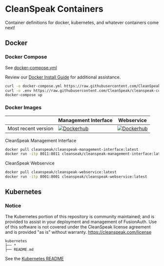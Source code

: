 # CleanSpeak Containers

Container definitions for docker, kubernetes, and whatever containers come next!

## Docker

### Docker Compose

See [docker-compose.yml](https://raw.githubusercontent.com/CleanSpeak/cleanspeak-containers/master/docker/docker-compose.yml)

Review our [Docker Install Guide](https://cleanspeak.com/docs/3.x/tech/installation-guide/docker) for additional assistance.

```bash
curl -o docker-compose.yml https://raw.githubusercontent.com/CleanSpeak/cleanspeak-containers/master/docker/docker-compose.yml
curl -o .env https://raw.githubusercontent.com/CleanSpeak/cleanspeak-containers/master/docker/.env
docker-compose up
```

### Docker Images

|   | Management Interface | Webservice |
|---| -------------------- | ---------- |
| Most recent version | [![Dockerhub](https://img.shields.io/docker/v/cleanspeak/cleanspeak-management-interface)](https://hub.docker.com/repository/docker/cleanspeak/cleanspeak-management-interface) | [![Dockerhub](https://img.shields.io/docker/v/cleanspeak/cleanspeak-webservice)](https://hub.docker.com/repository/docker/cleanspeak/cleanspeak-webservice) |

CleanSpeak Management Interface
```bash
docker pull cleanspeak/cleanspeak-management-interface:latest
docker run -itp 8011:8011 cleanseak/cleanspeak-management-interface:latest
```

CleanSpeak Webservice
```bash
docker pull cleanspeak/cleanspeak-webservice:latest
docker run -itp 8001:8001 cleanspeak/cleanspeak-webservice:latest
```

## Kubernetes

### Notice
The Kubernetes portion of this repository is community maintained; and is provided to assist in your deployment and management of FusionAuth. Use of this software is not covered under the CleanSpeak license agreement and is provided "as is" without warranty.  https://cleanspeak.com/license

```
kubernetes
├── *
├── README.md
```

See the [Kubernetes README](https://github.com/CleanSpeak/cleanspeak-containers/tree/master/kubernetes)
